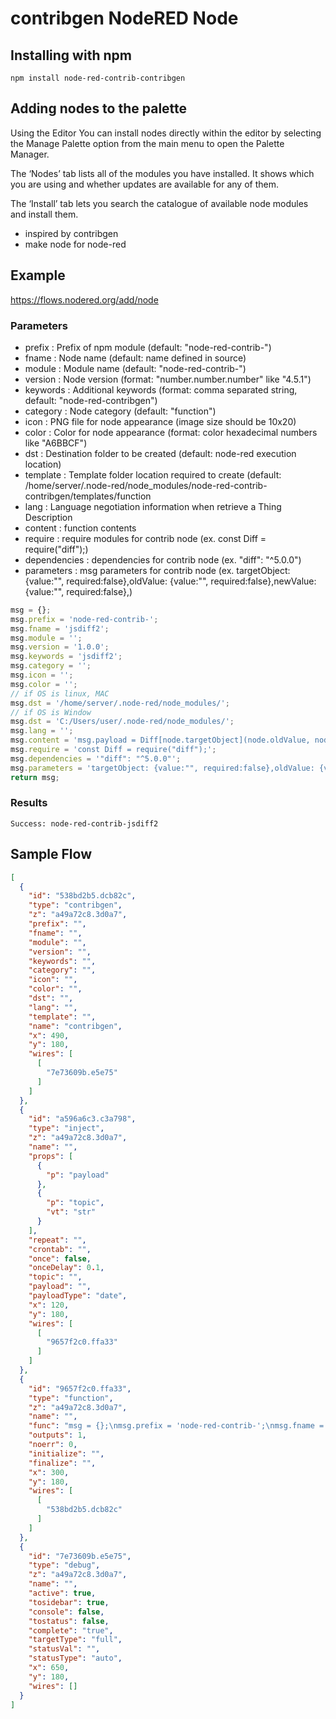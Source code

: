 contribgen NodeRED Node
=====================

Installing with npm
-------

`npm install node-red-contrib-contribgen`

Adding nodes to the palette
-------
Using the Editor
You can install nodes directly within the editor by selecting the Manage Palette option from the main menu to open the Palette Manager.

The ‘Nodes’ tab lists all of the modules you have installed. It shows which you are using and whether updates are available for any of them.

The ‘Install’ tab lets you search the catalogue of available node modules and install them.


- inspired by contribgen
- make node for node-red

Example
------
https://flows.nodered.org/add/node

### Parameters

- prefix : Prefix of npm module (default: "node-red-contrib-")
- fname : Node name (default: name defined in source)
- module : Module name (default: "node-red-contrib-<node name>")
- version : Node version (format: "number.number.number" like "4.5.1")
- keywords : Additional keywords (format: comma separated string, default: "node-red-contribgen")
- category : Node category (default: "function")
- icon : PNG file for node appearance (image size should be 10x20)
- color : Color for node appearance (format: color hexadecimal numbers like "A6BBCF")
- dst : Destination folder to be created (default: node-red execution location)
- template : Template folder location required to create (default: /home/server/.node-red/node_modules/node-red-contrib-contribgen/templates/function
- lang : Language negotiation information when retrieve a Thing Description
- content : function contents 
- require : require modules for contrib node (ex. const Diff = require("diff");)
- dependencies : dependencies for contrib node (ex. "diff": "^5.0.0") 
- parameters : msg parameters for contrib node (ex. targetObject: {value:"", required:false},oldValue: {value:"", required:false},newValue: {value:"", required:false},) 

```javascript
msg = {};
msg.prefix = 'node-red-contrib-';
msg.fname = 'jsdiff2';
msg.module = '';
msg.version = '1.0.0';
msg.keywords = 'jsdiff2';
msg.category = '';
msg.icon = '';
msg.color = '';
// if OS is linux, MAC
msg.dst = '/home/server/.node-red/node_modules/';
// if OS is Window
msg.dst = 'C:/Users/user/.node-red/node_modules/';
msg.lang = '';
msg.content = 'msg.payload = Diff[node.targetObject](node.oldValue, node.newValue);';
msg.require = 'const Diff = require("diff");';
msg.dependencies = '"diff": "^5.0.0"';
msg.parameters = 'targetObject: {value:"", required:false},oldValue: {value:"", required:false},newValue: {value:"", required:false},';
return msg;
```

### Results
```text
Success: node-red-contrib-jsdiff2
```

Sample Flow
------
```json
[
  {
    "id": "538bd2b5.dcb82c",
    "type": "contribgen",
    "z": "a49a72c8.3d0a7",
    "prefix": "",
    "fname": "",
    "module": "",
    "version": "",
    "keywords": "",
    "category": "",
    "icon": "",
    "color": "",
    "dst": "",
    "lang": "",
    "template": "",
    "name": "contribgen",
    "x": 490,
    "y": 180,
    "wires": [
      [
        "7e73609b.e5e75"
      ]
    ]
  },
  {
    "id": "a596a6c3.c3a798",
    "type": "inject",
    "z": "a49a72c8.3d0a7",
    "name": "",
    "props": [
      {
        "p": "payload"
      },
      {
        "p": "topic",
        "vt": "str"
      }
    ],
    "repeat": "",
    "crontab": "",
    "once": false,
    "onceDelay": 0.1,
    "topic": "",
    "payload": "",
    "payloadType": "date",
    "x": 120,
    "y": 180,
    "wires": [
      [
        "9657f2c0.ffa33"
      ]
    ]
  },
  {
    "id": "9657f2c0.ffa33",
    "type": "function",
    "z": "a49a72c8.3d0a7",
    "name": "",
    "func": "msg = {};\nmsg.prefix = 'node-red-contrib-';\nmsg.fname = 'jsdiff2';\nmsg.module = '';\nmsg.version = '1.0.0';\nmsg.keywords = 'jsdiff2';\nmsg.category = '';\nmsg.icon = '';\nmsg.color = '';\n// if OS is linux, MAC\nmsg.dst = '/home/server/.node-red/node_modules/';\n// if OS is Window\nmsg.dst = 'C:/Users/user/.node-red/node_modules/';\nmsg.lang = '';\nmsg.content = 'msg.payload = Diff[node.targetObject](node.oldValue, node.newValue);';\nmsg.require = 'const Diff = require(\"diff\");';\nmsg.dependencies = '\"diff\": \"^5.0.0\"';\nmsg.parameters = 'targetObject: {value:\"\", required:false},oldValue: {value:\"\", required:false},newValue: {value:\"\", required:false},';\nreturn msg;",
    "outputs": 1,
    "noerr": 0,
    "initialize": "",
    "finalize": "",
    "x": 300,
    "y": 180,
    "wires": [
      [
        "538bd2b5.dcb82c"
      ]
    ]
  },
  {
    "id": "7e73609b.e5e75",
    "type": "debug",
    "z": "a49a72c8.3d0a7",
    "name": "",
    "active": true,
    "tosidebar": true,
    "console": false,
    "tostatus": false,
    "complete": "true",
    "targetType": "full",
    "statusVal": "",
    "statusType": "auto",
    "x": 650,
    "y": 180,
    "wires": []
  }
]

```



